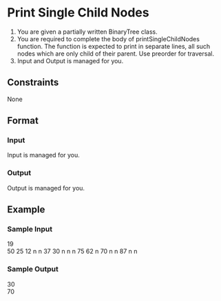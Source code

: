 # Print Single Child Nodes

1. You are given a partially written BinaryTree class.
2. You are required to complete the body of printSingleChildNodes function. The function is expected to print in separate lines, all such nodes which are only child of their parent. Use preorder for traversal.
3. Input and Output is managed for you.

## Constraints
None

## Format
### Input
Input is managed for you.

### Output
Output is managed for you.

## Example
### Sample Input

19  
50 25 12 n n 37 30 n n n 75 62 n 70 n n 87 n n  

### Sample Output
30  
70  

